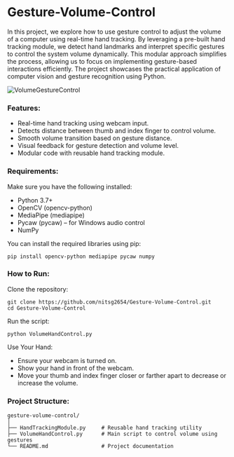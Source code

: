 # Gesture-Volume-Control
In this project, we explore how to use gesture control to adjust the volume of a computer using real-time hand tracking. By leveraging a pre-built hand tracking module, we detect hand landmarks and interpret specific gestures to control the system volume dynamically. This modular approach simplifies the process, allowing us to focus on implementing gesture-based interactions efficiently. The project showcases the practical application of computer vision and gesture recognition using Python.

![VolumeGestureControl](https://github.com/user-attachments/assets/788e2741-e6d9-4cb7-a4a0-53381151b604)


### Features: 
<ul>
  <li>Real-time hand tracking using webcam input.</li>
  <li>Detects distance between thumb and index finger to control volume.</li>
  <li>Smooth volume transition based on gesture distance.</li>
  <li>Visual feedback for gesture detection and volume level.</li>
  <li>Modular code with reusable hand tracking module.</li>
</ul>

### Requirements:

Make sure you have the following installed:
<ul>
  <li>Python 3.7+</li>
  <li>OpenCV (opencv-python)</li>  
  <li>MediaPipe (mediapipe)</li>
  <li>Pycaw (pycaw) – for Windows audio control</li>
  <li>NumPy</li>
</ul>

You can install the required libraries using pip:

    pip install opencv-python mediapipe pycaw numpy

### How to Run: 
Clone the repository:

    git clone https://github.com/nitsg2654/Gesture-Volume-Control.git
    cd Gesture-Volume-Control

Run the script:

    python VolumeHandControl.py

Use Your Hand:
<ul>
  <li>Ensure your webcam is turned on.</li>
  <li>Show your hand in front of the webcam.</li>
  <li>Move your thumb and index finger closer or farther apart to decrease or increase the volume.</li>
</ul>

### Project Structure:

    gesture-volume-control/
    │
    ├── HandTrackingModule.py     # Reusable hand tracking utility
    ├── VolumeHandControl.py      # Main script to control volume using gestures
    └── README.md                 # Project documentation
